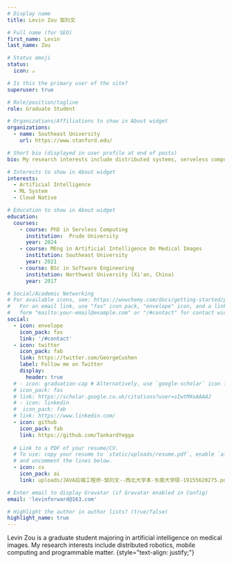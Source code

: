 ```yaml
---
# Display name
title: Levin Zou 邹刘文

# Full name (for SEO)
first_name: Levin
last_name: Zou

# Status emoji
status:
  icon: ☕️

# Is this the primary user of the site?
superuser: true

# Role/position/tagline
role: Graduate Student

# Organizations/Affiliations to show in About widget
organizations:
  - name: Southeast University
    url: https://www.stanford.edu/

# Short bio (displayed in user profile at end of posts)
bio: My research interests include distributed systems, serveless computing and machine learning for system.

# Interests to show in About widget
interests:
  - Artificial Intelligence
  - ML System
  - Cloud Native

# Education to show in About widget
education:
  courses:
    - course: PhD in Servless Computing
      institution:  Prude University
      year: 2024
    - course: MEng in Artificial Intelligence On Medical Images
      institution: Southeast University
      year: 2021
    - course: BSc in Software Engineering
      institution: Northwest University (Xi'an, China)
      year: 2017

# Social/Academic Networking
# For available icons, see: https://wowchemy.com/docs/getting-started/page-builder/#icons
#   For an email link, use "fas" icon pack, "envelope" icon, and a link in the
#   form "mailto:your-email@example.com" or "/#contact" for contact widget.
social:
  - icon: envelope
    icon_pack: fas
    link: '/#contact'
  - icon: twitter
    icon_pack: fab
    link: https://twitter.com/GeorgeCushen
    label: Follow me on Twitter
    display:
      header: true
  # - icon: graduation-cap # Alternatively, use `google-scholar` icon from `ai` icon pack
  # icon_pack: fas
  # link: https://scholar.google.co.uk/citations?user=sIwtMXoAAAAJ
  # - icon: linkedin
  #  icon_pack: fab
  # link: https://www.linkedin.com/
  - icon: github
    icon_pack: fab
    link: https://github.com/TankardYegga
 
  # Link to a PDF of your resume/CV.
  # To use: copy your resume to `static/uploads/resume.pdf`, enable `ai` icons in `params.yaml`,
  # and uncomment the lines below.
  - icon: cv
    icon_pack: ai
    link: uploads/JAVA后端工程师-邹刘文--西北大学本-东南大学硕-19155620275.pdf

# Enter email to display Gravatar (if Gravatar enabled in Config)
email: 'levinforward@163.com'

# Highlight the author in author lists? (true/false)
highlight_name: true
---
```


Levin Zou is a graduate student majoring in artificial intelligence on medical images. My research interests include distributed robotics, mobile computing and programmable matter. 
{style="text-align: justify;"}
